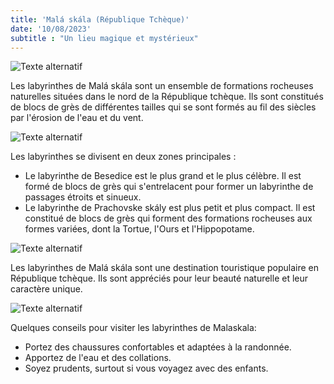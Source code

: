 ```yaml
---
title: 'Malá skála (République Tchèque)'
date: '10/08/2023'
subtitle : "Un lieu magique et mystérieux"
---
```


![Texte alternatif](../images/Malaskala/mala1.jpg "Le labyrinthe de Malá skála")

Les labyrinthes de Malá skála sont un ensemble de formations rocheuses naturelles situées dans le nord de la République tchèque. Ils sont constitués de blocs de grès de différentes tailles qui se sont formés au fil des siècles par l'érosion de l'eau et du vent.

![Texte alternatif](../images/Malaskala/Mala2.jpg "Le labyrinthe de Malá skála")

Les labyrinthes se divisent en deux zones principales :

* Le labyrinthe de Besedice est le plus grand et le plus célèbre. Il est formé de blocs de grès qui s'entrelacent pour former un labyrinthe de passages étroits et sinueux.
* Le labyrinthe de Prachovske skály est plus petit et plus compact. Il est constitué de blocs de grès qui forment des formations rocheuses aux formes variées, dont la Tortue, l'Ours et l'Hippopotame.

![Texte alternatif](../images/Malaskala/Mala3.jpg "Le labyrinthe de Malá skála")

Les labyrinthes de Malá skála sont une destination touristique populaire en République tchèque. Ils sont appréciés pour leur beauté naturelle et leur caractère unique.

![Texte alternatif](../images/Malaskala/Mala4.jpg "Le labyrinthe de Malá skála")

Quelques conseils pour visiter les labyrinthes de Malaskala:

- Portez des chaussures confortables et adaptées à la randonnée.
- Apportez de l'eau et des collations.
- Soyez prudents, surtout si vous voyagez avec des enfants.